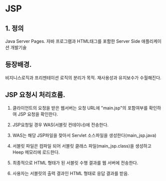 # JSP

## 1. 정의
Java Server Pages.
자바 프로그램과 HTML태그를 포함한 Server Side 애플리케이션 개발기술

## 등장배경.
비지니스로직과 프리젠테이션 로직의 분리가 목적.
재사용성과 유지보수가 수월해진다.



## JSP 요청시 처리흐름.

1. 클라이언트의 요청을 받은 웹서버는 요청 URL에 "main.jsp"의 포함여부를 확인하여 JSP 요청을 확인한다.

2. JSP요청일 경우 WAS(서블릿 컨테이너)에 전송한다. 

3. WAS는 해당 JSP파일을 찾아서 Servlet 소스파일을 생성한다(main_jsp.java)

4. 서블릿 파일은 컴파일 되어 서블릿 클래스 파일(main_jsp.class)을 생성하고 Heep 메모리에 로드한다.

5. 최종적으로 HTML 형태가 된 서블릿 수행 결과를 웹 서버에 전송한다.

6. 사용자는 서블릿의 출력 결과인 HTML 형태로 응답 결과를 받음.